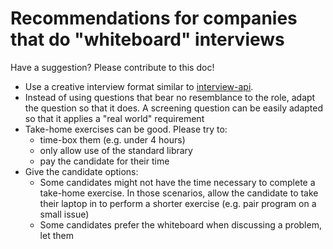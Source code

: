 # Recommendations for companies that do "whiteboard" interviews

Have a suggestion? Please contribute to this doc!

- Use a creative interview format similar to [interview-api](https://github.com/chase-adams/interview-api).
- Instead of using questions that bear no resemblance to the role, adapt the question so that it does. A screening question can be easily adapted so that it applies a "real world" requirement
- Take-home exercises can be good. Please try to:
  - time-box them (e.g. under 4 hours)
  - only allow use of the standard library
  - pay the candidate for their time
- Give the candidate options:
  - Some candidates might not have the time necessary to complete a take-home exercise. In those scenarios, allow the candidate to take their laptop in to perform a shorter exercise (e.g. pair program on a small issue)
  - Some candidates prefer the whiteboard when discussing a problem, let them
